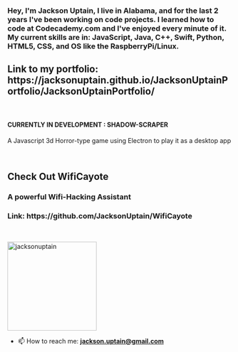 
<h3><strong>Hey, I'm Jackson Uptain, I live in Alabama, and for the last 2 years I've been working on code projects. I learned how to code at Codecademy.com and I've enjoyed every minute of it. My current skills are in: JavaScript, Java, C++, Swift, Python, HTML5, CSS, and OS like the RaspberryPi/Linux.</strong></p>
<h2>Link to my portfolio: https://jacksonuptain.github.io/JacksonUptainPortfolio/JacksonUptainPortfolio/</h3>

<br>
<h4>
  CURRENTLY IN DEVELOPMENT : SHADOW-SCRAPER
</h4>
<p>A Javascript 3d Horror-type game using Electron to play it as a desktop app</p>
<br>

  
<h2 align="left">Check Out WifiCayote</h1>
  
<h3 align="left">A powerful Wifi-Hacking Assistant</h3>
<h3 align="left">Link: https://github.com/JacksonUptain/WifiCayote</h3>

<br>
<p align="left"> <img src="https://komarev.com/ghpvc/?username=jacksonuptain&label=Profile%20views&color=0e75b6&style=flat" alt="jacksonuptain" width="200" /> </p>

- 📫 How to reach me: **jackson.uptain@gmail.com**

